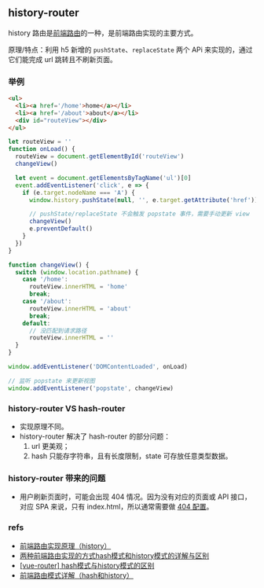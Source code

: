 ## history-router
history 路由是[前端路由](hash-router.md)的一种，是前端路由实现的主要方式。

原理/特点：利用 h5 新增的 `pushState`、`replaceState` 两个 APi 来实现的，通过它们能完成 url 跳转且不刷新页面。

### 举例
``` html
<ul>
  <li><a href='/home'>home</a></li>
  <li><a href='/about'>about</a></li>
  <div id="routeView"></div>
</ul>
```

``` js
let routeView = ''
function onLoad() {
  routeView = document.getElementById('routeView')
  changeView()

  let event = document.getElementsByTagName('ul')[0]
  event.addEventListener('click', e => {
    if (e.target.nodeName === 'A') {
      window.history.pushState(null, '', e.target.getAttribute('href'))

      // pushState/replaceState 不会触发 popstate 事件，需要手动更新 view
      changeView()
      e.preventDefault()
    }
  })
}

function changeView() {
  switch (window.location.pathname) {
    case '/home':
      routeView.innerHTML = 'home'
      break;
    case '/about':
      routeView.innerHTML = 'about'
      break;
    default:
      // 没匹配到请求路径
      routeView.innerHTML = ''
  }
}

window.addEventListener('DOMContentLoaded', onLoad)

// 监听 popstate 来更新视图
window.addEventListener('popstate', changeView)
```

### history-router VS hash-router
- 实现原理不同。
- history-router 解决了 hash-router 的部分问题：
  1. url 更美观；
  2. hash 只能存字符串，且有长度限制，state 可存放任意类型数据。

### history-router 带来的问题
- 用户刷新页面时，可能会出现 404 情况。因为没有对应的页面或 API 接口，对应 SPA 来说，只有 index.html，所以通常需要做 [404 配置](https://next.router.vuejs.org/zh/guide/essentials/history-mode.html#html5-%E6%A8%A1%E5%BC%8F)。

### refs
- [前端路由实现原理（history）](https://juejin.cn/post/6844903634954633224)
- [两种前端路由实现的方式hash模式和history模式的详解与区别](https://juejin.cn/post/6844903991353016328)
- [[vue-router] hash模式与history模式的区别](https://juejin.cn/post/6844903841029160968)
- [前端路由模式详解（hash和history）](https://juejin.cn/post/6861586972696444942)
